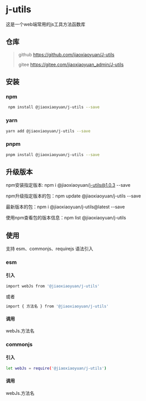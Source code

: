 # j-utils

这是一个web端常用的js工具方法函数库

## 仓库

> github <https://github.com/jiaoxiaoyuan/J-utils>
>
> gitee <https://gitee.com/jiaoxiaoyuan_admin/J-utils>

## 安装

### npm

```bash
 npm install @jiaoxiaoyuan/j-utils --save
```

### yarn

```bash
yarn add @jiaoxiaoyuan/j-utils --save
```

### pnpm

```bash
pnpm install @jiaoxiaoyuan/j-utils --save
```

## 升级版本

npm安装指定版本: npm i @jiaoxiaoyuan/j-utils@1.0.3 --save

npm升级指定版本的包：npm update @jiaoxiaoyuan/j-utils --save

最新版本的包：npm i @jiaoxiaoyuan/j-utils@latest --save

使⽤npm查看包的版本信息：npm list @jiaoxiaoyuan/j-utils

## 使用

支持 esm、commonjs、requirejs 语法引入

### esm

#### 引入

```bash
import webJs from '@jiaoxiaoyuan/j-utils'
```

或者

```bash
import { 方法名 } from '@jiaoxiaoyuan/j-utils'
```

#### 调用

webJs.方法名

### commonjs

#### 引入

```bash
let webJs = require('@jiaoxiaoyuan/j-utils')
```

#### 调用

webJs.方法名